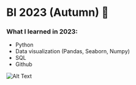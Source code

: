 # BI 2023 (Autumn) 🍂
### What I learned in 2023:
- Python
- Data visualization (Pandas, Seaborn, Numpy)
- SQL 
- Github


![Alt Text](https://media0.giphy.com/media/isrZZ7YHBlrQQ/200w.webp?cid=ecf05e47t0w4wlg75o1irac7ts3vivjkbflppmqjsygx69b6&ep=v1_gifs_search&rid=200w.webp&ct=g)